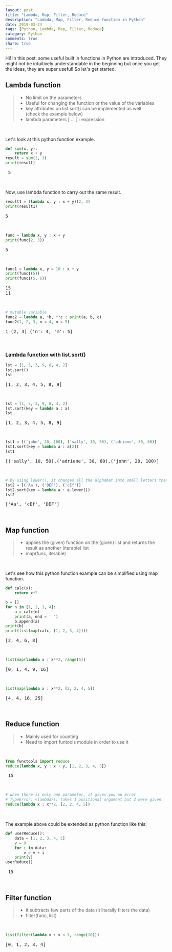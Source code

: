 ```yaml
---
layout: post
title: "Lambda, Map, Filter, Reduce"
description: "Lambda, Map, Filter, Reduce function in Python"
date: 2019-03-24
tags: [Python, Lambda, Map, Filter, Reduce]
category: Python
comments: true
share: true
---
```


Hi! 
In this post, some useful built in functions in Python are introduced. They might not be intuitively understandable in the beginning but once you get the ideas, they are super useful! 
So let's get started.

## Lambda function
> - No limit on the parameters
> - Useful for changing the function or the value of the variables
> - key attributes on list.sort() can be implemented as well <br> (check the example below)
> - lambda parameters [ ... ] : expression 

<br>

Let's look at this python function example.
```python 
def sum(x, y):
	return x + y
result = sum(2, 3)
print(result)
```
<pre class="output">
 5 </pre>

<br>

Now, use lambda function to carry out the same result.
```python
result1 = (lambda x, y : x + y)(2, 3)
print(result1)
```
<pre class="output">
5 </pre> 

<br>

```python
func = lambda x, y : x + y
print(func(2, 3))
```
<pre class="output">
5 </pre>

<br>

```python
func1 = lambda x, y = 10 : x + y
print(func1(5))
print(func1(5, 6))
```
<pre class="output">
15
11 </pre>

<br>

```python
# mutable variable
func2 = lambda a, *b, **c : print(a, b, c)
func2(1, 2, 3, n = 4, m = 5)
```
<pre class="output">
1 (2, 3) {'n': 4, 'm': 5} </pre>

<br>

### Lambda function with list.sort()
```python
lst = [1, 5, 3, 9, 8, 4, 2]
lst.sort()
lst
```
<pre class="output">
[1, 2, 3, 4, 5, 8, 9] </pre>

<br>

```python
lst = [1, 5, 3, 9, 8, 4, 2]
lst.sort(key = lambda a : a)
lst
```
<pre class="output">
[1, 2, 3, 4, 5, 8, 9] </pre>

<br>

```python 
lst1 = [('john', 20, 100), ('sally', 10, 50), ('adriene', 30, 60)]
lst1.sort(key = lambda a : a[2])
lst1
```
<pre class="output">
[('sally', 10, 50),('adriene', 30, 60),('john', 20, 100)] </pre>

<br>

```python
# by using lower(), it changes all the alphabet into small letters then sort
lst2 = [('Aa'), ('DEF'), ('cEf')]
lst2.sort(key = lambda a : a.lower())
lst2
```
<pre class="output">
['Aa', 'cEf', 'DEF'] </pre>

<br>

## Map function
> - applies the (given) function on the (given) list and returns the result as another (iterable) list
> - map(func, iterable)

<br>

Let's see how this python function example can be simplified using map function.
```python
def calc(x):
	return x*2

b = []
for n in [1, 2, 3, 4]:
	a = calc(n)
	print(a, end = ' ')
	b.append(a)
print(b)
print(list(map(calc, [1, 2, 3, 4])))
```
<pre class="output">
[2, 4, 6, 8] 
</pre>

<br>

```python
list(map(lambda x : x**2, range(5))
```
<pre class="output">
[0, 1, 4, 9, 16] </pre>

<br>

```python
list(map(lambda x : x**2, [2, 2, 4, 5])
```
<pre class="output">
[4, 4, 16, 25] </pre>

<br>

## Reduce function
> - Mainly used for counting
> - Need to import funtools module in order to use it

<br>

```python
from functools import reduce
reduce(lambda x, y : x + y, [1, 2, 3, 4, 5])
```
<pre class="output"> 15 </pre>

<br>

```python
# when there is only one parameter, it gives you an error
# TypeError: <lambda>() takes 1 positional argument but 2 were given 
reduce(lambda x : x**2, [2, 2, 4, 5])
```

<br>

The example above could be extended as python function like this:
```python
def userReduce():
	data = [1, 2, 3, 4, 5]
	v = 0
	for i in data:
		v = v + i
	print(v)
userReduce()
```
<pre class="output"> 15 </pre>

<br>

## Filter function
> - It subtracts few parts of the data (it literally filters the data)
> - filter(func, list)

<br>

```python
list(filter(lambda x : x < 5, range(10)))
```
<pre class="output">
[0, 1, 2, 3, 4] </pre>
